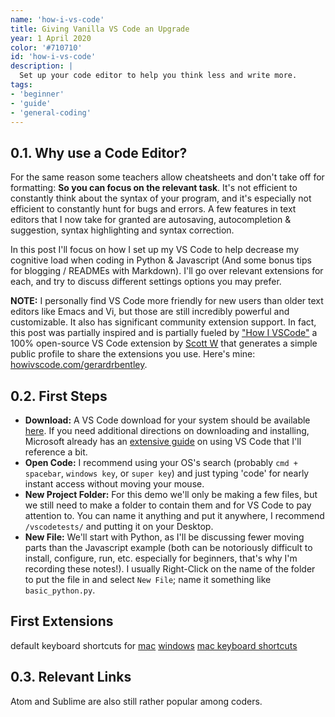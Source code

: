 ```yaml
---
name: 'how-i-vs-code'
title: Giving Vanilla VS Code an Upgrade 
year: 1 April 2020
color: '#710710'
id: 'how-i-vs-code'
description: |
  Set up your code editor to help you think less and write more.
tags: 
- 'beginner' 
- 'guide' 
- 'general-coding'
---
```


## 0.1. Why use a Code Editor?

For the same reason some teachers allow cheatsheets and don't take off for formatting: **So you can focus on the relevant task**.
It's not efficient to constantly think about the syntax of your program, and it's especially not efficient to constantly hunt for bugs and errors.
A few features in text editors that I now take for granted are autosaving, autocompletion & suggestion, syntax highlighting and syntax correction.

In this post I'll focus on how I set up my VS Code to help decrease my cognitive load when coding in Python & Javascript (And some bonus tips for blogging / READMEs with Markdown).
I'll go over relevant extensions for each, and try to discuss different settings options you may prefer.

**NOTE:** I personally find VS Code more friendly for new users than older text editors like Emacs and Vi, but those are still incredibly powerful and customizable.
It also has significant community extension support.
In fact, this post was partially inspired and is partially fueled by ["How I VSCode"](https://howivscode.com/about) a 100% open-source VS Code extension by [Scott W](scottw.com) that generates a simple public profile to share the extensions you use.
Here's mine: [howivscode.com/gerardrbentley](https://howivscode.com/gerardrbentley).

## 0.2. First Steps

- **Download:**
A VS Code download for your system should be available [here](https://code.visualstudio.com/#alt-downloads).
If you need additional directions on downloading and installing, Microsoft already has an [extensive guide](https://code.visualstudio.com/docs/setup/setup-overview) on using VS Code that I'll reference a bit.
- **Open Code:**
I recommend using your OS's search (probably `cmd + spacebar`, `windows key`, or `super key`) and just typing 'code' for nearly instant access without moving your mouse.
- **New Project Folder:**
For this demo we'll only be making a few files, but we still need to make a folder to contain them and for VS Code to pay attention to.
You can name it anything and put it anywhere, I recommend `/vscodetests/` and putting it on your Desktop.
- **New File:**
We'll start with Python, as I'll be discussing fewer moving parts than the Javascript example (both can be notoriously difficult to install, configure, run, etc. especially for beginners, that's why I'm recording these notes!).
I usually Right-Click on the name of the folder to put the file in and select `New File`; name it something like `basic_python.py`.

## First Extensions

default keyboard shortcuts for [mac](https://code.visualstudio.com/shortcuts/keyboard-shortcuts-macos.pdf)
[windows](https://code.visualstudio.com/shortcuts/keyboard-shortcuts-macos.pdf)
[mac keyboard shortcuts](https://code.visualstudio.com/shortcuts/keyboard-shortcuts-macos.pdf)

## 0.3. Relevant Links
Atom and Sublime are also still rather popular among coders.
